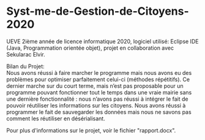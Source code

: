 # Syst-me-de-Gestion-de-Citoyens-2020
UEVE 2ième année de licence informatique 2020, logiciel utilisé: Eclipse IDE (Java, Programmation orientée objet), projet en collaboration avec Sekularac Elvir.

Bilan du Projet:  
Nous avons réussi à faire marcher le programme mais nous avons eu des problèmes pour optimiser parfaitement celui-ci (méthodes répétitifs). 
Ce dernier marche sur du court terme, mais n’est pas proposable pour un programme pouvant fonctionner tout le temps dans une vraie mairie sans une dernière fonctionnalité : nous n’avons pas réussi à intégrer le fait de pouvoir réutiliser les informations sur les citoyens. 
Nous avons réussi à programmer le fait de sauvegarder les données mais nous ne savons pas comment les réutiliser en désérialisant.

Pour plus d'informations sur le projet, voir le fichier "rapport.docx".
